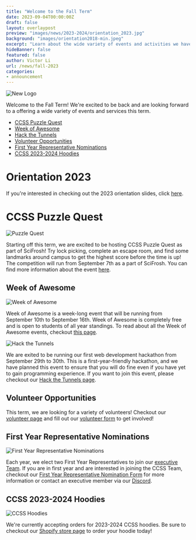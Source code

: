 ```yaml
---
title: "Welcome to the Fall Term"
date: 2023-09-04T00:00:00Z
draft: false
layout: overlaypost
preview: "images/news/2023-2024/orientation_2023.jpg"
background: "images/orientation2018-min.jpeg"
excerpt: "Learn about the wide variety of events and activities we have lined up for you this term."
hideBanner: false
featured: false
author: Victor Li
url: /news/fall-2023
categories:
- announcement
---
```


![New Logo](/images/news/2023-2024/orientation_2023.jpg)

Welcome to the Fall Term! We're excited to be back and are looking forward to a offering a wide variety of events and services this term. 

- [CCSS Puzzle Quest](#ccss-puzzle-quest)
- [Week of Awesome](#week-of-awesome)
- [Hack the Tunnels](#hack-the-tunnels)
- [Volunteer Opportunities](#volunteer-opportunities)
- [First Year Representative Nominations](#first-year-representative-nominations)
- [CCSS 2023-2024 Hoodies](#ccss-2023-2024-hoodies)

# Orientation 2023

If you're interested in checking out the 2023 orientation slides, click [here](/pdfs/2023-2024/orientation_2023.pdf).

# CCSS Puzzle Quest

![Puzzle Quest](/images/event_posters/2023-2024/puzzle_quest.jpg)

Starting off this term, we are excited to be hosting CCSS Puzzle Quest as part of SciFrosh! Try lock picking, complete an escape room, and find some landmarks around campus to get the highest score before the time is up! The competition will run from September 7th as a part of SciFrosh. You can find more information about the event [here](/events/2023-2024/2023-09-07-puzzle-quest/).

## Week of Awesome

![Week of Awesome](/images/event_posters/2023-2024/week_of_awesome_timeline.jpg)

Week of Awesome is a week-long event that will be running from September 10th to September 16th. Week of Awesome is completely free and is open to students of all year standings. To read about all the Week of Awesome events, checkout [this page](/events/weekofawesome).

![Hack the Tunnels](/images/event_posters/2023-2024/hack_the_tunnels.jpg)

We are exited to be running our first web development hackathon from September 29th to 30th. This is a first-year-friendly hackathon, and we have planned this event to ensure that you will do fine even if you have yet to gain programming experience. If you want to join this event, please checkout our [Hack the Tunnels page](/events/2023-2024/2023-09-29-hack-the-tunnels/).

## Volunteer Opportunities

This term, we are looking for a variety of volunteers! Checkout our [volunteer page](/volunteer) and fill out our [volunteer form](https://forms.gle/ewT1J4byJMAJkApW7) to get involved!

## First Year Representative Nominations

![First Year Representative Nominations](/images/news/2023-2024/fyr_poster.jpg)

Each year, we elect two First Year Representatives to join our [executive Team](/about/team). If you are in first year and are interested in joining the CCSS Team, checkout our [First Year Representative Nomination Form](https://docs.google.com/forms/d/e/1FAIpQLSevWF_wmweG6aDHfHFOQdjRbl628N2Rg2mjBjj5zkafKsDNMA/viewform?usp=sf_link) for more information or contact an executive member via our [Discord](http://discord.carletoncomputersciencesociety.ca/).

## CCSS 2023-2024 Hoodies

![CCSS Hoodies](/images/news/2023-2024/hoodies.jpg)

We're currently accepting orders for 2023-2024 CCSS hoodies. Be sure to checkout our [Shopify store page](https://carletoncss.myshopify.com) to order your hoodie today!


